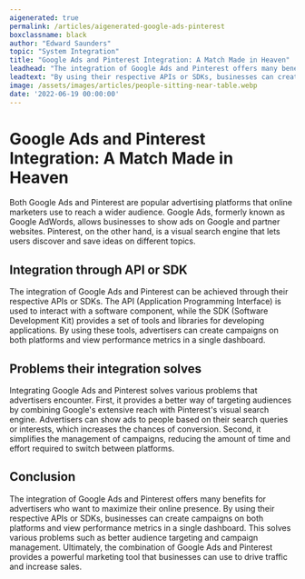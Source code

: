```yaml
---
aigenerated: true
permalink: /articles/aigenerated-google-ads-pinterest
boxclassname: black
author: "Edward Saunders"
topic: "System Integration"
title: "Google Ads and Pinterest Integration: A Match Made in Heaven"
leadhead: "The integration of Google Ads and Pinterest offers many benefits for advertisers who want to maximize their online presence"
leadtext: "By using their respective APIs or SDKs, businesses can create campaigns on both platforms and view performance metrics in a single dashboard. This solves various problems such as better audience targeting and campaign management. Ultimately, the combination of Google Ads and Pinterest provides a powerful marketing tool that businesses can use to drive traffic and increase sales."
image: /assets/images/articles/people-sitting-near-table.webp
date: '2022-06-19 00:00:00'
---
```

<div class="arttext">	<h1>Google Ads and Pinterest Integration: A Match Made in Heaven</h1>
	<p>Both Google Ads and Pinterest are popular advertising platforms that online marketers use to reach a wider audience. Google Ads, formerly known as Google AdWords, allows businesses to show ads on Google and partner websites. Pinterest, on the other hand, is a visual search engine that lets users discover and save ideas on different topics.</p>
	<h2>Integration through API or SDK</h2>
	<p>The integration of Google Ads and Pinterest can be achieved through their respective APIs or SDKs. The API (Application Programming Interface) is used to interact with a software component, while the SDK (Software Development Kit) provides a set of tools and libraries for developing applications. By using these tools, advertisers can create campaigns on both platforms and view performance metrics in a single dashboard.</p>
	<h2>Problems their integration solves</h2>
	<p>Integrating Google Ads and Pinterest solves various problems that advertisers encounter. First, it provides a better way of targeting audiences by combining Google's extensive reach with Pinterest's visual search engine. Advertisers can show ads to people based on their search queries or interests, which increases the chances of conversion. Second, it simplifies the management of campaigns, reducing the amount of time and effort required to switch between platforms.</p>
	<h2>Conclusion</h2>
	<p>The integration of Google Ads and Pinterest offers many benefits for advertisers who want to maximize their online presence. By using their respective APIs or SDKs, businesses can create campaigns on both platforms and view performance metrics in a single dashboard. This solves various problems such as better audience targeting and campaign management. Ultimately, the combination of Google Ads and Pinterest provides a powerful marketing tool that businesses can use to drive traffic and increase sales.</p>
</div>